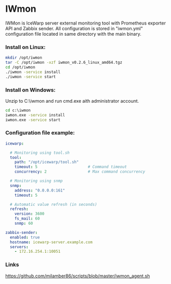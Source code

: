 # IWmon

IWMon is IceWarp server external monitoring tool with Prometheus exporter API and Zabbix sender. All configuration
is stored in "iwmon.yml" configuration file located in same directory with the main binary.

### Install on Linux:

```bash
mkdir /opt/iwmon
tar -C /opt/iwmon -xzf iwmon_v0.2.6_linux_amd64.tgz
cd /opt/iwmon
./iwmon -service install
./iwmon -service start
```

### Install on Windows:

Unzip to C:\iwmon and run cmd.exe aith administrator account.

```cmd
cd c:\iwmon
iwmon.exe -service install
iwmon.exe -service start
```

### Configuration file example:

```yaml
icewarp:

  # Monitoring using tool.sh
  tool:
    path: "/opt/icewarp/tool.sh"
    timeout: 5                      # Command timeout
    concurrency: 2                  # Max command concurrency

  # Monitoring using snmp
  snmp: 
    address: "0.0.0.0:161"
    timeout: 5

  # Automatic value refresh (in seconds)
  refresh:                          
    version: 3600
    fs_mail: 60
    snmp: 60

zabbix-sender:
  enabled: true
  hostname: icewarp-server.example.com
  servers:
    - 172.16.254.1:10051
```

### Links

https://github.com/milamber86/scripts/blob/master/iwmon_agent.sh